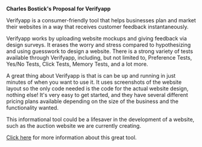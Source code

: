 <b>Charles Bostick's Proposal for Verifyapp</b>

Verifyapp is a consumer-friendly tool that helps businesses plan and market
their websites in a way that receives customer feedback instantaneously.
 
Verifyapp works by uploading website mockups and giving feedback via design surveys.
It erases the worry and stress compared to hypothesizing and using guesswork to design
a website. There is a strong variety of tests available through Verifyapp, including,
but not limited to, Preference Tests, Yes/No Tests, Click Tests, Memory Tests, and a lot more.

A great thing about Verifyapp is that is can be up and running in just minutes of when you
want to use it. It uses screenshots of the website layout so the only code needed is the code
for the actual website design, nothing else! It's very easy to get started, and they have
several different pricing plans available depending on the size of the business and the
functionality wanted.

This informational tool could be a lifesaver in the development of a website, such as
the auction website we are currently creating.

<a href="https://verifyapp.com/tour">Click here</a> for more information about this great tool.